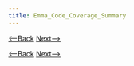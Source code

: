```yaml
---
title: Emma_Code_Coverage_Summary
---
```

[<--Back]({{site.pagesurl}}/Emma_Code_Coverage_vehicle.exception) [Next-->]({{site.pagesurl}}/Car_Rental_Code_Coverage_with_Emma)



[<--Back]({{site.pagesurl}}/Emma_Code_Coverage_vehicle.exception) [Next-->]({{site.pagesurl}}/Car_Rental_Code_Coverage_with_Emma)

